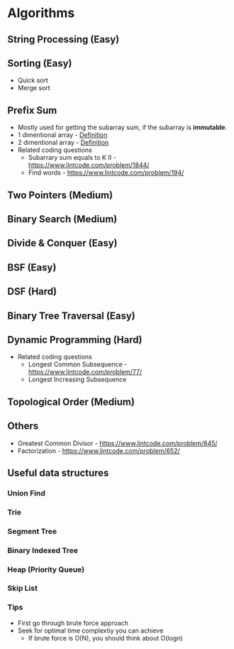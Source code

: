 # Algorithms

## String Processing (Easy)

## Sorting (Easy)
* Quick sort
* Merge sort

## Prefix Sum
* Mostly used for getting the subarray sum, if the subarray is **immutable**.
* 1 dimentional array - [Definition](https://github.com/dengkliu/algorithms/blob/master/PrefixSum.java) 
* 2 dimentional array - [Definition](https://github.com/dengkliu/algorithms/blob/master/prefixSum2Dimention.java)
* Related coding questions
  * Subarrary sum equals to K II - https://www.lintcode.com/problem/1844/
  * Find words - https://www.lintcode.com/problem/194/

## Two Pointers (Medium)

## Binary Search (Medium)

## Divide & Conquer (Easy)

## BSF (Easy)

## DSF (Hard)

## Binary Tree Traversal (Easy)

## Dynamic Programming (Hard)
* Related coding questions
  * Longest Common Subsequence - https://www.lintcode.com/problem/77/
  * Longest Increasing Subsequence 

## Topological Order (Medium)

## Others
* Greatest Common Divisor - https://www.lintcode.com/problem/845/
* Factorization - https://www.lintcode.com/problem/652/

## Useful data structures
### Union Find
### Trie
### Segment Tree
### Binary Indexed Tree
### Heap (Priority Queue)
### Skip List

### Tips
* First go through brute force approach
* Seek for optimal time complextiy you can achieve
  * If brute force is O(N), you should think about O(logn)
